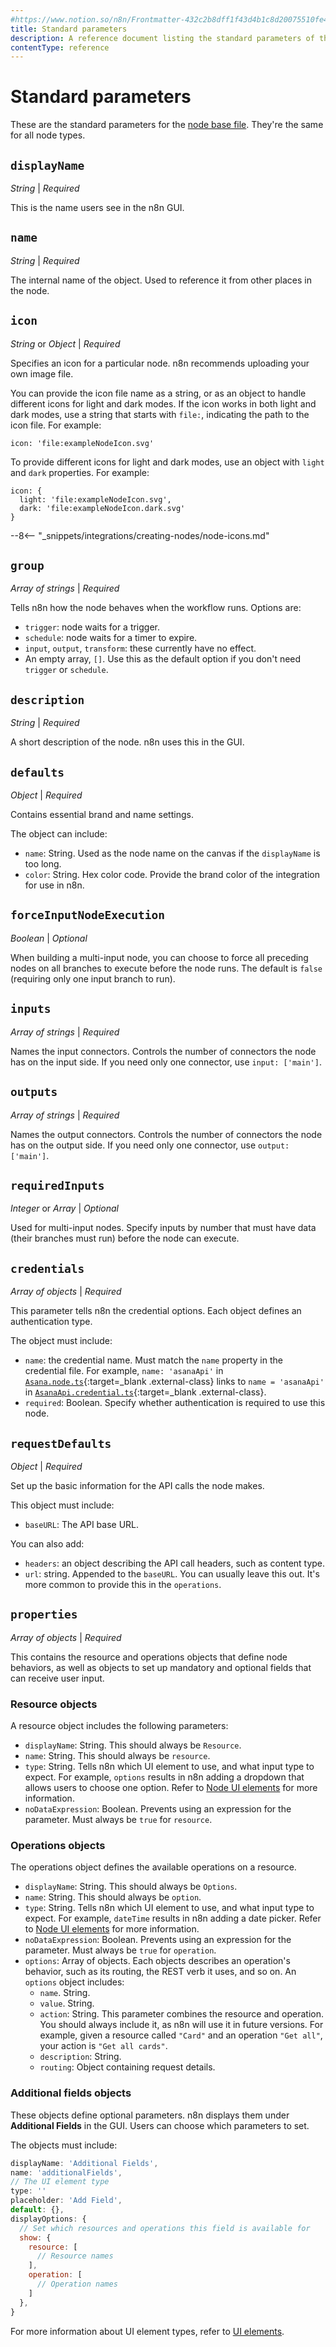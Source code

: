 ```yaml
---
#https://www.notion.so/n8n/Frontmatter-432c2b8dff1f43d4b1c8d20075510fe4
title: Standard parameters
description: A reference document listing the standard parameters of the node base file.
contentType: reference
---
```


# Standard parameters

These are the standard parameters for the [node base file](/integrations/creating-nodes/build/reference/node-base-files/index.md). They're the same for all node types.

## `displayName`

_String_ | _Required_

This is the name users see in the n8n GUI.

## `name`

_String_ | _Required_

The internal name of the object. Used to reference it from other places in the node.

## `icon`

_String_ or _Object_ | _Required_

Specifies an icon for a particular node. n8n recommends uploading your own image file. 

You can provide the icon file name as a string, or as an object to handle different icons for light and dark modes.
If the icon works in both light and dark modes, use a string that starts with `file:`, indicating the path to the icon file. For example:

```
icon: 'file:exampleNodeIcon.svg'
```
To provide different icons for light and dark modes, use an object with `light` and `dark` properties. For example:
```
icon: { 
  light: 'file:exampleNodeIcon.svg', 
  dark: 'file:exampleNodeIcon.dark.svg' 
}
```

--8<-- "_snippets/integrations/creating-nodes/node-icons.md"

## `group`

_Array of strings_ | _Required_

Tells n8n how the node behaves when the workflow runs. Options are:

* `trigger`: node waits for a trigger.
* `schedule`: node waits for a timer to expire.
* `input`, `output`, `transform`: these currently have no effect.
* An empty array, `[]`. Use this as the default option if you don't need `trigger` or `schedule`.

## `description`

_String_ | _Required_

A short description of the node. n8n uses this in the GUI.

## `defaults`

_Object_ | _Required_

Contains essential brand and name settings.

The object can include:

* `name`: String. Used as the node name on the canvas if the `displayName` is too long.
* `color`: String. Hex color code. Provide the brand color of the integration for use in n8n.

## `forceInputNodeExecution`

_Boolean_ | _Optional_

When building a multi-input node, you can choose to force all preceding nodes on all branches to execute before the node runs. The default is `false` (requiring only one input branch to run).

## `inputs`

_Array of strings_ | _Required_

Names the input connectors. Controls the number of connectors the node has on the input side. If you need only one connector, use `input: ['main']`.


## `outputs`

_Array of strings_ | _Required_  

Names the output connectors. Controls the number of connectors the node has on the output side. If you need only one connector, use `output: ['main']`.

## `requiredInputs`

_Integer_ or _Array_ | _Optional_

Used for multi-input nodes. Specify inputs by number that must have data (their branches must run) before the node can execute.

## `credentials`

_Array of objects_ | _Required_  

This parameter tells n8n the credential options. Each object defines an authentication type.

The object must include:

* `name`: the credential name. Must match the `name` property in the credential file. For example, `name: 'asanaApi'`  in [`Asana.node.ts`](https://github.com/n8n-io/n8n/blob/master/packages/nodes-base/nodes/Asana/Asana.node.ts){:target=_blank .external-class} links to `name = 'asanaApi'` in [`AsanaApi.credential.ts`](https://github.com/n8n-io/n8n/blob/master/packages/nodes-base/credentials/AsanaApi.credentials.ts){:target=_blank .external-class}.
* `required`: Boolean. Specify whether authentication is required to use this node.

## `requestDefaults`

_Object_ | _Required_  

Set up the basic information for the API calls the node makes.

This object must include:

* `baseURL`: The API base URL.

You can also add:

* `headers`: an object describing the API call headers, such as content type.
* `url`: string. Appended to the `baseURL`. You can usually leave this out. It's more common to provide this in the `operations`.

## `properties`

_Array of objects_ | _Required_  

This contains the resource and operations objects that define node behaviors, as well as objects to set up mandatory and optional fields that can receive user input.

### Resource objects

A resource object includes the following parameters:

* `displayName`: String. This should always be `Resource`.
* `name`: String. This should always be `resource`.
* `type`: String. Tells n8n which UI element to use, and what input type to expect. For example, `options` results in n8n adding a dropdown that allows users to choose one option. Refer to [Node UI elements](/integrations/creating-nodes/build/reference/ui-elements.md) for more information.
* `noDataExpression`: Boolean. Prevents using an expression for the parameter. Must always be `true` for `resource`. 

### Operations objects

The operations object defines the available operations on a resource.

* `displayName`: String. This should always be `Options`.
* `name`: String. This should always be `option`.
* `type`: String. Tells n8n which UI element to use, and what input type to expect. For example, `dateTime` results in n8n adding a date picker. Refer to [Node UI elements](/integrations/creating-nodes/build/reference/ui-elements.md) for more information.
* `noDataExpression`: Boolean. Prevents using an expression for the parameter. Must always be `true` for `operation`.
* `options`: Array of objects. Each objects describes an operation's behavior, such as its routing, the REST verb it uses, and so on. An `options` object includes:
	* `name`. String.
	* `value`. String.
	* `action`: String. This parameter combines the resource and operation. You should always include it, as n8n will use it in future versions. For example, given a resource called `"Card"` and an operation `"Get all"`, your action is `"Get all cards"`.
	* `description`: String.
	* `routing`: Object containing request details.

### Additional fields objects

These objects define optional parameters. n8n displays them under **Additional Fields** in the GUI. Users can choose which parameters to set.

The objects must include:

```js
displayName: 'Additional Fields',
name: 'additionalFields',
// The UI element type
type: ''
placeholder: 'Add Field',
default: {},
displayOptions: {
  // Set which resources and operations this field is available for
  show: {
    resource: [
      // Resource names
    ],
    operation: [
      // Operation names
    ]
  },
}
```

For more information about UI element types, refer to [UI elements](/integrations/creating-nodes/build/reference/ui-elements.md).
